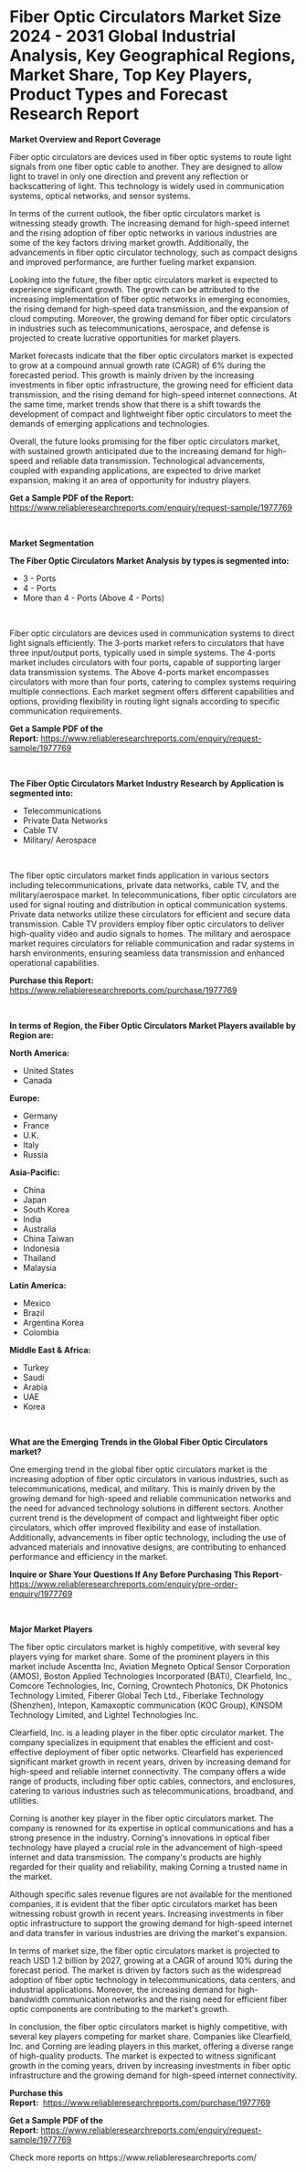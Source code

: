<p><h1>Fiber Optic Circulators Market Size 2024 - 2031 Global Industrial Analysis, Key Geographical Regions, Market Share, Top Key Players, Product Types and Forecast Research Report</h1></p><p><strong>Market Overview and Report Coverage</strong></p>
<p><p>Fiber optic circulators are devices used in fiber optic systems to route light signals from one fiber optic cable to another. They are designed to allow light to travel in only one direction and prevent any reflection or backscattering of light. This technology is widely used in communication systems, optical networks, and sensor systems.</p><p>In terms of the current outlook, the fiber optic circulators market is witnessing steady growth. The increasing demand for high-speed internet and the rising adoption of fiber optic networks in various industries are some of the key factors driving market growth. Additionally, the advancements in fiber optic circulator technology, such as compact designs and improved performance, are further fueling market expansion.</p><p>Looking into the future, the fiber optic circulators market is expected to experience significant growth. The growth can be attributed to the increasing implementation of fiber optic networks in emerging economies, the rising demand for high-speed data transmission, and the expansion of cloud computing. Moreover, the growing demand for fiber optic circulators in industries such as telecommunications, aerospace, and defense is projected to create lucrative opportunities for market players.</p><p>Market forecasts indicate that the fiber optic circulators market is expected to grow at a compound annual growth rate (CAGR) of 6% during the forecasted period. This growth is mainly driven by the increasing investments in fiber optic infrastructure, the growing need for efficient data transmission, and the rising demand for high-speed internet connections. At the same time, market trends show that there is a shift towards the development of compact and lightweight fiber optic circulators to meet the demands of emerging applications and technologies.</p><p>Overall, the future looks promising for the fiber optic circulators market, with sustained growth anticipated due to the increasing demand for high-speed and reliable data transmission. Technological advancements, coupled with expanding applications, are expected to drive market expansion, making it an area of opportunity for industry players.</p></p>
<p><strong>Get a Sample PDF of the Report:</strong> <a href="https://www.reliableresearchreports.com/enquiry/request-sample/1977769">https://www.reliableresearchreports.com/enquiry/request-sample/1977769</a></p>
<p>&nbsp;</p>
<p><strong>Market Segmentation</strong></p>
<p><strong>The Fiber Optic Circulators Market Analysis by types is segmented into:</strong></p>
<p><ul><li>3 - Ports</li><li>4 - Ports</li><li>More than 4 - Ports (Above 4 - Ports)</li></ul></p>
<p>&nbsp;</p>
<p><p>Fiber optic circulators are devices used in communication systems to direct light signals efficiently. The 3-ports market refers to circulators that have three input/output ports, typically used in simple systems. The 4-ports market includes circulators with four ports, capable of supporting larger data transmission systems. The Above 4-ports market encompasses circulators with more than four ports, catering to complex systems requiring multiple connections. Each market segment offers different capabilities and options, providing flexibility in routing light signals according to specific communication requirements.</p></p>
<p><strong>Get a Sample PDF of the Report:</strong>&nbsp;<a href="https://www.reliableresearchreports.com/enquiry/request-sample/1977769">https://www.reliableresearchreports.com/enquiry/request-sample/1977769</a></p>
<p>&nbsp;</p>
<p><strong>The Fiber Optic Circulators Market Industry Research by Application is segmented into:</strong></p>
<p><ul><li>Telecommunications</li><li>Private Data Networks</li><li>Cable TV</li><li>Military/ Aerospace</li></ul></p>
<p>&nbsp;</p>
<p><p>The fiber optic circulators market finds application in various sectors including telecommunications, private data networks, cable TV, and the military/aerospace market. In telecommunications, fiber optic circulators are used for signal routing and distribution in optical communication systems. Private data networks utilize these circulators for efficient and secure data transmission. Cable TV providers employ fiber optic circulators to deliver high-quality video and audio signals to homes. The military and aerospace market requires circulators for reliable communication and radar systems in harsh environments, ensuring seamless data transmission and enhanced operational capabilities.</p></p>
<p><strong>Purchase this Report:</strong>&nbsp; <a href="https://www.reliableresearchreports.com/purchase/1977769">https://www.reliableresearchreports.com/purchase/1977769</a></p>
<p>&nbsp;</p>
<p><strong>In terms of Region, the Fiber Optic Circulators Market Players available by Region are:</strong></p>
<p>
    <p> <strong> North America: </strong>
        <ul>
            <li>United States</li>
            <li>Canada</li>
        </ul>
        </p> 
    <p> <strong> Europe: </strong>
        <ul>
            <li>Germany</li>
            <li>France</li>
            <li>U.K.</li>
            <li>Italy</li>
            <li>Russia</li>
        </ul>
        </p> 
    <p> <strong> Asia-Pacific: </strong>
        <ul>
            <li>China</li>
            <li>Japan</li>
            <li>South Korea</li>
            <li>India</li>
            <li>Australia</li>
            <li>China Taiwan</li>
            <li>Indonesia</li>
            <li>Thailand</li>
            <li>Malaysia</li>
        </ul>
        </p> 
    <p> <strong> Latin America: </strong>
        <ul>
            <li>Mexico</li>
            <li>Brazil</li>
            <li>Argentina Korea</li>
            <li>Colombia</li>
        </ul>
        </p> 
    <p> <strong> Middle East & Africa: </strong>
        <ul>
            <li>Turkey</li>
            <li>Saudi</li>
            <li>Arabia</li>
            <li>UAE</li>
            <li>Korea</li>
        </ul>
    </p>
    </p>
<p>&nbsp;</p>
<p><strong>What are the Emerging Trends in the Global Fiber Optic Circulators market?</strong></p>
<p><p>One emerging trend in the global fiber optic circulators market is the increasing adoption of fiber optic circulators in various industries, such as telecommunications, medical, and military. This is mainly driven by the growing demand for high-speed and reliable communication networks and the need for advanced technology solutions in different sectors. Another current trend is the development of compact and lightweight fiber optic circulators, which offer improved flexibility and ease of installation. Additionally, advancements in fiber optic technology, including the use of advanced materials and innovative designs, are contributing to enhanced performance and efficiency in the market.</p></p>
<p><strong>Inquire or Share Your Questions If Any Before Purchasing This Report</strong>- <a href="https://www.reliableresearchreports.com/enquiry/pre-order-enquiry/1977769">https://www.reliableresearchreports.com/enquiry/pre-order-enquiry/1977769</a></p>
<p>&nbsp;</p>
<p><strong>Major Market Players</strong></p>
<p><p>The fiber optic circulators market is highly competitive, with several key players vying for market share. Some of the prominent players in this market include Ascentta Inc, Aviation Megneto Optical Sensor Corporation (AMOS), Boston Applied Technologies Incorporated (BATi), Clearfield, Inc., Comcore Technologies, Inc, Corning, Crowntech Photonics, DK Photonics Technology Limited, Fiberer Global Tech Ltd., Fiberlake Technology (Shenzhen), Intepon, Kamaxoptic communication (KOC Group), KINSOM Technology Limited, and Lightel Technologies Inc.</p><p>Clearfield, Inc. is a leading player in the fiber optic circulator market. The company specializes in equipment that enables the efficient and cost-effective deployment of fiber optic networks. Clearfield has experienced significant market growth in recent years, driven by increasing demand for high-speed and reliable internet connectivity. The company offers a wide range of products, including fiber optic cables, connectors, and enclosures, catering to various industries such as telecommunications, broadband, and utilities.</p><p>Corning is another key player in the fiber optic circulators market. The company is renowned for its expertise in optical communications and has a strong presence in the industry. Corning's innovations in optical fiber technology have played a crucial role in the advancement of high-speed internet and data transmission. The company's products are highly regarded for their quality and reliability, making Corning a trusted name in the market.</p><p>Although specific sales revenue figures are not available for the mentioned companies, it is evident that the fiber optic circulators market has been witnessing robust growth in recent years. Increasing investments in fiber optic infrastructure to support the growing demand for high-speed internet and data transfer in various industries are driving the market's expansion.</p><p>In terms of market size, the fiber optic circulators market is projected to reach USD 1.2 billion by 2027, growing at a CAGR of around 10% during the forecast period. The market is driven by factors such as the widespread adoption of fiber optic technology in telecommunications, data centers, and industrial applications. Moreover, the increasing demand for high-bandwidth communication networks and the rising need for efficient fiber optic components are contributing to the market's growth.</p><p>In conclusion, the fiber optic circulators market is highly competitive, with several key players competing for market share. Companies like Clearfield, Inc. and Corning are leading players in this market, offering a diverse range of high-quality products. The market is expected to witness significant growth in the coming years, driven by increasing investments in fiber optic infrastructure and the growing demand for high-speed internet connectivity.</p></p>
<p><strong>Purchase this Report:</strong>&nbsp;&nbsp;<a href="https://www.reliableresearchreports.com/purchase/1977769">https://www.reliableresearchreports.com/purchase/1977769</a></p>
<p></p>
<p><strong>Get a Sample PDF of the Report:</strong>&nbsp;<a href="https://www.reliableresearchreports.com/enquiry/request-sample/1977769">https://www.reliableresearchreports.com/enquiry/request-sample/1977769</a></p>
<p>Check more reports on https://www.reliableresearchreports.com/</p>